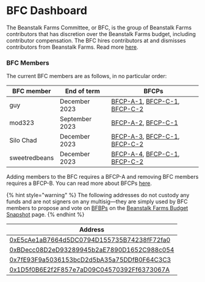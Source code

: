 # BFC Dashboard

The Beanstalk Farms Committee, or BFC, is the group of Beanstalk Farms contributors that has discretion over the Beanstalk Farms budget, including contributor compensation. The BFC hires contributors at and dismisses contributors from Beanstalk Farms. Read more [here](./#beanstalk-farms-committee).

### **BFC Members**

The current BFC members are as follows, in no particular order:

| BFC member    | End of term    | BFCPs                                                                                                                                                                                                                                                                                                                                                                                       |
| ------------- | -------------- | ------------------------------------------------------------------------------------------------------------------------------------------------------------------------------------------------------------------------------------------------------------------------------------------------------------------------------------------------------------------------------------------- |
| guy           | December 2023  | [BFCP-A-1](https://github.com/BeanstalkFarms/Beanstalk-Governance-Proposals/blob/master/bfcp/bfcp-a-1-austin.md), [BFCP-C-1](https://github.com/BeanstalkFarms/Beanstalk-Governance-Proposals/blob/master/bfcp/bfcp-c-1-term-extension-q3-2022.md), [BFCP-C-2](https://github.com/BeanstalkFarms/Beanstalk-Governance-Proposals/blob/master/bfcp/bfcp-c-2-term-extension-q4-2022.md)        |
| mod323        | September 2023 | [BFCP-A-2](https://github.com/BeanstalkFarms/Beanstalk-Governance-Proposals/blob/master/bfcp/bfcp-a-2-mod323.md), [BFCP-C-1](https://github.com/BeanstalkFarms/Beanstalk-Governance-Proposals/blob/master/bfcp/bfcp-c-1-term-extension-q3-2022.md)                                                                                                                                          |
| Silo Chad     | December 2023  | [BFCP-A-3](https://github.com/BeanstalkFarms/Beanstalk-Governance-Proposals/blob/master/bfcp/bfcp-a-3-silo-chad.md), [BFCP-C-1](https://github.com/BeanstalkFarms/Beanstalk-Governance-Proposals/blob/master/bfcp/bfcp-c-1-term-extension-q3-2022.md), [BFCP-C-2](https://github.com/BeanstalkFarms/Beanstalk-Governance-Proposals/blob/master/bfcp/bfcp-c-2-term-extension-q4-2022.md)     |
| sweetredbeans | December 2023  | [BFCP-A-4](https://github.com/BeanstalkFarms/Beanstalk-Governance-Proposals/blob/master/bfcp/bfcp-a-4-sweetredbeans.md), [BFCP-C-1](https://github.com/BeanstalkFarms/Beanstalk-Governance-Proposals/blob/master/bfcp/bfcp-c-1-term-extension-q3-2022.md), [BFCP-C-2](https://github.com/BeanstalkFarms/Beanstalk-Governance-Proposals/blob/master/bfcp/bfcp-c-2-term-extension-q4-2022.md) |

Adding members to the BFC requires a BFCP-A and removing BFC members requires a BFCP-B. You can read more about BFCPs [here](../proposals.md#bfcp).

{% hint style="warning" %}
The following addresses do not custody any funds and are not signers on any multisig—they are simply used by BFC members to propose and vote on [BFBPs](../proposals.md#bfbp) on the [Beanstalk Farms Budget Snapshot](https://snapshot.org/#/beanstalkfarmsbudget.eth) page.
{% endhint %}

| Address                                                                                                                 |
| ----------------------------------------------------------------------------------------------------------------------- |
| [0xE5cAe1aB7664d5DC0794D155735B74238fF72fa0](https://snapshot.org/#/profile/0xE5cAe1aB7664d5DC0794D155735B74238fF72fa0) |
| [0xBDecc08D2eD93289945b2aE7890D1652C988c054](https://snapshot.org/#/profile/0xBDecc08D2eD93289945b2aE7890D1652C988c054) |
| [0x7fE93F9a5036153bcD2d5bA35a75DDfB0F64C3C3](https://snapshot.org/#/profile/0x7fE93F9a5036153bcD2d5bA35a75DDfB0F64C3C3) |
| [0x1D5f0B6E2f2F857e7aD09C04570392Ff6373067A](https://snapshot.org/#/profile/0x1D5f0B6E2f2F857e7aD09C04570392Ff6373067A) |
